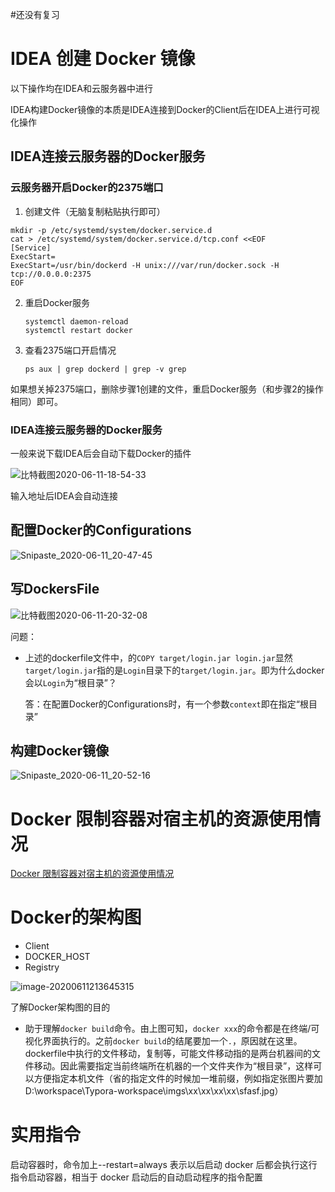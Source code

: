 #还没有复习 






# IDEA 创建 Docker 镜像

以下操作均在IDEA和云服务器中进行

IDEA构建Docker镜像的本质是IDEA连接到Docker的Client后在IDEA上进行可视化操作



## IDEA连接云服务器的Docker服务



### 云服务器开启Docker的2375端口

1. 创建文件（无脑复制粘贴执行即可）

```shell
mkdir -p /etc/systemd/system/docker.service.d
cat > /etc/systemd/system/docker.service.d/tcp.conf <<EOF
[Service]
ExecStart=
ExecStart=/usr/bin/dockerd -H unix:///var/run/docker.sock -H tcp://0.0.0.0:2375
EOF
```

2. 重启Docker服务

   ````shell
   systemctl daemon-reload
   systemctl restart docker
   ````

3. 查看2375端口开启情况

   ```shell
   ps aux | grep dockerd | grep -v grep
   ```

如果想关掉2375端口，删除步骤1创建的文件，重启Docker服务（和步骤2的操作相同）即可。



### IDEA连接云服务器的Docker服务

一般来说下载IDEA后会自动下载Docker的插件

![比特截图2020-06-11-18-54-33](https://wings-liberty.oss-cn-beijing.aliyuncs.com/note/%E6%AF%94%E7%89%B9%E6%88%AA%E5%9B%BE2020-06-11-18-54-33.png)

输入地址后IDEA会自动连接



## 配置Docker的Configurations

![Snipaste_2020-06-11_20-47-45](https://wings-liberty.oss-cn-beijing.aliyuncs.com/note/Snipaste_2020-06-11_20-47-45.png)



## 写DockersFile

![比特截图2020-06-11-20-32-08](https://wings-liberty.oss-cn-beijing.aliyuncs.com/note/%E6%AF%94%E7%89%B9%E6%88%AA%E5%9B%BE2020-06-11-20-32-08.png)

问题：

- 上述的dockerfile文件中，的`COPY target/login.jar login.jar`显然`target/login.jar`指的是`Login`目录下的`target/login.jar`。即为什么docker会以`Login`为“根目录”？

  答：在配置Docker的Configurations时，有一个参数`context`即在指定“根目录”



## 构建Docker镜像

![Snipaste_2020-06-11_20-52-16](https://wings-liberty.oss-cn-beijing.aliyuncs.com/note/Snipaste_2020-06-11_20-52-16.png)



# Docker 限制容器对宿主机的资源使用情况

[Docker 限制容器对宿主机的资源使用情况](https://www.cnblogs.com/zhuochong/p/9728383.html)



# Docker的架构图

- Client
- DOCKER_HOST
- Registry

![image-20200611213645315](https://wings-liberty.oss-cn-beijing.aliyuncs.com/note/image-20200611213645315.png)

了解Docker架构图的目的

- 助于理解`docker build`命令。由上图可知，`docker xxx`的命令都是在终端/可视化界面执行的。之前`docker build`的结尾要加一个`.`，原因就在这里。dockerfile中执行的文件移动，复制等，可能文件移动指的是两台机器间的文件移动。因此需要指定当前终端所在机器的一个文件夹作为“根目录”，这样可以方便指定本机文件（省的指定文件的时候加一堆前缀，例如指定张图片要加D:\workspace\Typora-workspace\imgs\xx\xx\xx\xx\sfasf.jpg）



# 实用指令

启动容器时，命令加上--restart=always 表示以后启动 docker 后都会执行这行指令启动容器，相当于 docker 启动后的自动启动程序的指令配置

